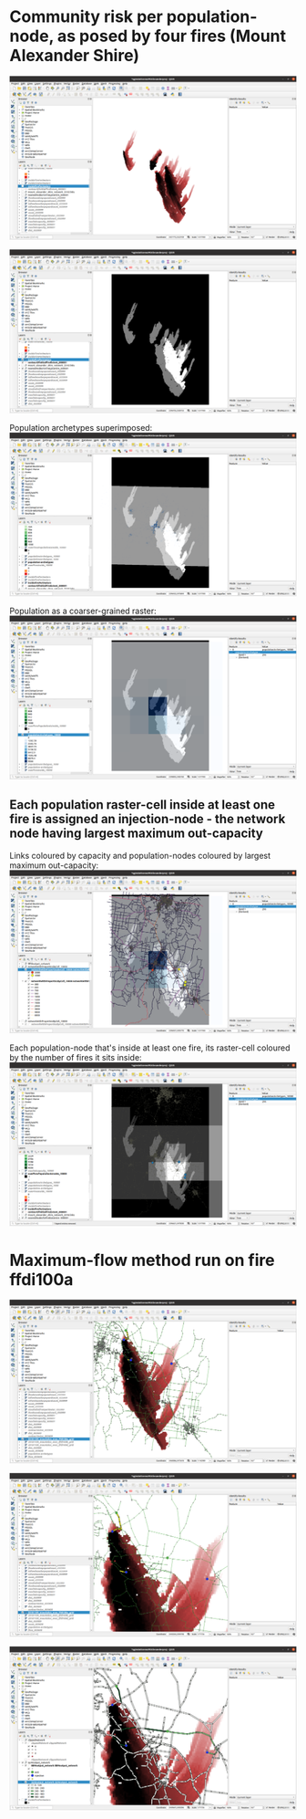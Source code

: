 # Community risk per population-node, as posed by four fires (Mount Alexander Shire)

![Diagram: fires ffdi100{a,b,c,d}, Mount Alexander Shire](fourOverlappingFiresMtAlex.png)

![Diagram: raster-layer showing how many fire-perimeters each cell lies inside](rasterLayer-numFirePerimetersInside-fourfires.png)

Population archetypes superimposed:
![Diagram: with population archetypes superimposed, defined by 'home' activity](populationArchetypesSuperimposed-fourfires.png)

Population as a coarser-grained raster:
![Diagram: with population archetypes as coarse-grained raster](populationArchetypesSuperimposed-coarseGrainedRaster-fourfires.png)


## Each population raster-cell inside at least one fire is assigned an injection-node - the network node having largest maximum out-capacity

Links coloured by capacity and population-nodes coloured by largest maximum out-capacity:
![Diagram: network vector-layer with links coloured by capacity and population-nodes coloured by largest maximum out-capacity](linksColouredByCapacity_populationNodesColouredByLargestMaxOutCapacity-fourfires.png)

Each population-node that's inside at least one fire, its raster-cell coloured by the number of fires it sits inside:
![Diagram: network vector-layer with each population-node that's inside at least one fire, its raster-cell coloured by the number of fires it sits inside](populationNodesAndRasterOfNumFiresPopulationIsInside-fourfires.png)



# Maximum-flow method run on fire ffdi100a

![Diagram: maximum-flow applied to fire ffdi100a, Mount Alexander Shire](maxFlowFireA.png)

![Diagram: maximum-flow applied to fire ffdi100a, in close-up](maxFlowFireA_closeUp.png)

![Diagram: maximum-flow applied to fire ffdi100a, links coloured by flow](maxFlowFireA_linksColouredByFlow.png)
